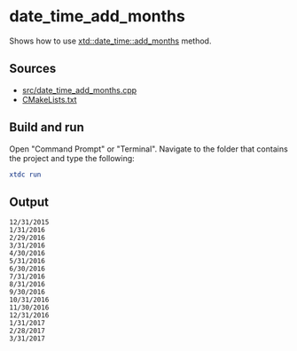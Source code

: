 # date_time_add_months

Shows how to use [xtd::date_time::add_months](https://gammasoft71.github.io/xtd/reference_guides/latest/classxtd_1_1date__time.html#a07d4f63d951d1e2674aadc064f533f0c) method.

## Sources

* [src/date_time_add_months.cpp](src/date_time_add_months.cpp)
* [CMakeLists.txt](CMakeLists.txt)

## Build and run

Open "Command Prompt" or "Terminal". Navigate to the folder that contains the project and type the following:

```cmake
xtdc run
```

## Output

```
12/31/2015
1/31/2016
2/29/2016
3/31/2016
4/30/2016
5/31/2016
6/30/2016
7/31/2016
8/31/2016
9/30/2016
10/31/2016
11/30/2016
12/31/2016
1/31/2017
2/28/2017
3/31/2017
```
